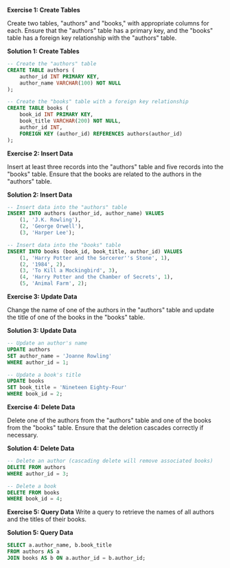 **Exercise 1: Create Tables**

Create two tables, "authors" and "books," with appropriate columns for each. Ensure that the "authors" table has a primary key, and the "books" table has a foreign key relationship with the "authors" table.

**Solution 1: Create Tables**

```sql
-- Create the "authors" table
CREATE TABLE authors (
    author_id INT PRIMARY KEY,
    author_name VARCHAR(100) NOT NULL
);

-- Create the "books" table with a foreign key relationship
CREATE TABLE books (
    book_id INT PRIMARY KEY,
    book_title VARCHAR(200) NOT NULL,
    author_id INT,
    FOREIGN KEY (author_id) REFERENCES authors(author_id)
);
```

**Exercise 2: Insert Data**

Insert at least three records into the "authors" table and five records into the "books" table. Ensure that the books are related to the authors in the "authors" table.

**Solution 2: Insert Data**

```sql
-- Insert data into the "authors" table
INSERT INTO authors (author_id, author_name) VALUES
    (1, 'J.K. Rowling'),
    (2, 'George Orwell'),
    (3, 'Harper Lee');

-- Insert data into the "books" table
INSERT INTO books (book_id, book_title, author_id) VALUES
    (1, 'Harry Potter and the Sorcerer''s Stone', 1),
    (2, '1984', 2),
    (3, 'To Kill a Mockingbird', 3),
    (4, 'Harry Potter and the Chamber of Secrets', 1),
    (5, 'Animal Farm', 2);
```

**Exercise 3: Update Data**

Change the name of one of the authors in the "authors" table and update the title of one of the books in the "books" table.

**Solution 3: Update Data**

```sql
-- Update an author's name
UPDATE authors
SET author_name = 'Joanne Rowling'
WHERE author_id = 1;

-- Update a book's title
UPDATE books
SET book_title = 'Nineteen Eighty-Four'
WHERE book_id = 2;
```

**Exercise 4: Delete Data**

Delete one of the authors from the "authors" table and one of the books from the "books" table. Ensure that the deletion cascades correctly if necessary.

**Solution 4: Delete Data**

```sql
-- Delete an author (cascading delete will remove associated books)
DELETE FROM authors
WHERE author_id = 3;

-- Delete a book
DELETE FROM books
WHERE book_id = 4;
```

**Exercise 5: Query Data**
Write a query to retrieve the names of all authors and the titles of their books.

**Solution 5: Query Data**

```sql
SELECT a.author_name, b.book_title
FROM authors AS a
JOIN books AS b ON a.author_id = b.author_id;
```
